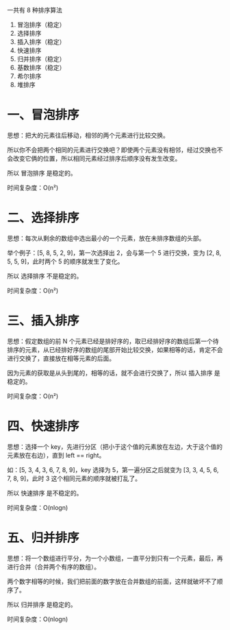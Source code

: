 一共有 8 种排序算法

1. 冒泡排序（稳定）
2. 选择排序
3. 插入排序（稳定）
4. 快速排序
5. 归并排序（稳定）
6. 基数排序（稳定）
7. 希尔排序
8. 堆排序

# 一、冒泡排序

思想：把大的元素往后移动，相邻的两个元素进行比较交换。

所以你不会把两个相同的元素进行交换吧？即使两个元素没有相邻，经过交换也不会改变它俩的位置，所以相同元素经过排序后顺序没有发生改变。

所以 冒泡排序 是稳定的。

时间复杂度：O(n²)

# 二、选择排序

思想：每次从剩余的数组中选出最小的一个元素，放在未排序数组的头部。

举个例子：[5, 8, 5, 2, 9]，第一次选择出 2，会与第一个 5 进行交换，变为 [2, 8, 5, 5, 9]，此时两个 5 的顺序就发生了变化。

所以 选择排序 不是稳定的。

时间复杂度：O(n²)

# 三、插入排序

思想：假定数组的前 N 个元素已经是排好序的，取已经排好序的数组后第一个待排序的元素，从已经排好序的数组的尾部开始比较交换，如果相等的话，肯定不会进行交换了，直接放在相等元素的后面。

因为元素的获取是从头到尾的，相等的话，就不会进行交换了，所以 插入排序 是稳定的。

时间复杂度：O(n²)

# 四、快速排序

思想：选择一个 key，先进行分区（把小于这个值的元素放在左边，大于这个值的元素放在右边），直到 left == right。

如：[5, 3, 4, 3, 6, 7, 8, 9]，key 选择为 5，第一遍分区之后就变为 [3, 3, 4, 5, 6, 7, 8, 9]，此时 3 这个相同元素的顺序就被打乱了。

所以 快速排序 是不稳定的。

时间复杂度：O(nlogn)

# 五、归并排序

思想：将一个数组进行平分，为一个小数组，一直平分到只有一个元素，最后，再进行合并（合并两个有序的数组）。

两个数字相等的时候，我们把前面的数字放在合并数组的前面，这样就破坏不了顺序了。

所以 归并排序 是稳定的。

时间复杂度：O(nlogn)
